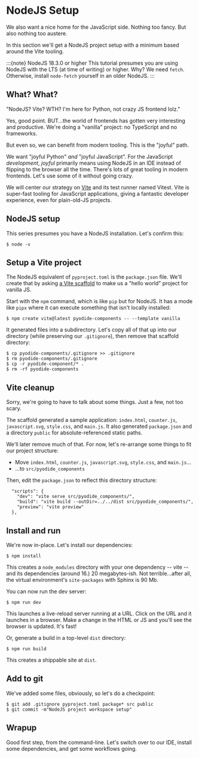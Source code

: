 # NodeJS Setup

We also want a nice home for the JavaScript side.
Nothing too fancy.
But also nothing too austere.

In this section we'll get a NodeJS project setup with a minimum based around the Vite tooling.

:::{note} NodeJS 18.3.0 or higher
This tutorial presumes you are using NodeJS with the LTS (at time of writing) or higher.
Why?
We need `fetch`.
Otherwise, install `node-fetch` yourself in an older NodeJS.
:::

## What? What?

"NodeJS? Vite? WTH? I'm here for Python, not crazy JS frontend lolz."

Yes, good point.
BUT...the world of frontends has gotten very interesting and productive.
We're doing a "vanilla" project: no TypeScript and no frameworks.

But even so, we can benefit from modern tooling.
This is the "joyful" path.

We want "joyful Python" *and* "joyful JavaScript".
For the JavaScript *development*, *joyful* primarily means using NodeJS in an IDE instead of flipping to the browser all the time.
There's lots of great tooling in modern frontends.
Let's use some of it without going crazy.

We will center our strategy on [Vite](https://vitejs.dev) and its test runner named Vitest.
Vite is super-fast tooling for JavaScript applications, giving a fantastic developer experience, even for plain-old-JS projects.

## NodeJS setup

This series presumes you have a NodeJS installation.
Let's confirm this:

```shell
$ node -v
```
## Setup a Vite project

The NodeJS equivalent of `pyproject.toml` is the `package.json` file.
We'll create that by asking [a Vite scaffold](https://vitejs.dev/guide/#scaffolding-your-first-vite-project) to make us a "hello world" project for vanilla JS.

Start with the `npm` command, which is like `pip` but for NodeJS.
It has a mode like `pipx` where it can execute something that isn't locally installed:

```shell
$ npm create vite@latest pyodide-components -- --template vanilla
```

It generated files into a subdirectory.
Let's copy all of that up into our directory (while preserving our `.gitignore`), then remove that scaffold directory:

```shell
$ cp pyodide-components/.gitignore >> .gitignore
$ rm pyodide-components/.gitignore
$ cp -r pyodide-component/* .
$ rm -rf pyodide-components
```

## Vite cleanup

Sorry, we're going to have to talk about some things.
Just a few, not too scary.

The scaffold generated a sample application: `index.html`, `counter.js`, `javascript.svg`, `style.css`, and `main.js`.
It also generated `package.json` and a directory `public` for absolute-referenced static paths.

We'll later remove much of that.
For now, let's re-arrange some things to fit our project structure:

- Move `index.html`, `counter.js`, `javascript.svg`, `style.css`, and `main.js`...
- ...to `src/pyodide_components`

Then, edit the `package.json` to reflect this directory structure:

```
  "scripts": {
    "dev": "vite serve src/pyodide_components/",
    "build": "vite build --outDir=../../dist src/pyodide_components/",
    "preview": "vite preview"
  },
```
## Install and run

We're now in-place.
Let's install our dependencies:

```shell
$ npm install
```

This creates a `node_modules` directory with your one dependency -- vite -- and its dependencies (around 16.)
20 megabytes-ish.
Not terrible...after all, the virtual environment's `site-packages` with Sphinx is 90 Mb.

You can now run the dev server:

```shell
$ npm run dev
```

This launches a live-reload server running at a URL.
Click on the URL and it launches in a browser.
Make a change in the HTML or JS and you'll see the browser is updated.
It's fast!

Or, generate a build in a top-level `dist` directory:

```shell
$ npm run build
```

This creates a shippable site at `dist`.

## Add to git

We've added some files, obviously, so let's do a checkpoint:

```shell
$ git add .gitignore pyproject.toml package* src public
$ git commit -m"NodeJS project workspace setup"
```

## Wrapup

Good first step, from the command-line.
Let's switch over to our IDE, install some dependencies, and get some workflows going.
